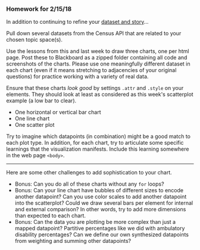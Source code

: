 ### Homework for 2/15/18

In addition to continuing to refine your [dataset and story](../week03/dataset.md)...

Pull down several datasets from the Census API that are related to your chosen topic space(s).

Use the lessons from this and last week to draw three charts, one per html page. Post these to Blackboard as a zipped folder containing all code and screenshots of the charts. Please use one meaningfully different dataset in each chart (even if it means stretching to adjacencies of your original questions) for practice working with a variety of real data. 

Ensure that these charts *look good* by settings `.attr` and `.style` on your elements. They should look at least as considered as this week's scatterplot example (a low bar to clear).

- One horizontal or vertical bar chart 
- One line chart 
- One scatter plot

Try to imagine which datapoints (in combination) might be a good match to each plot type. In addition, for each chart, try to articulate some specific learnings that the visualization manifests. Include this learning somewhere in the web page `<body>`.

-----

Here are some other challenges to add sophistication to your chart.

- Bonus: Can you do all of these charts without any `for` loops?
- Bonus: Can your line chart have bubbles of different sizes to encode another datapoint? Can you use color scales to add another datapoint into the scatterplot? Could we draw several bars per element for internal and external comparison? In other words, try to add more dimensions than expected to each chart. 
- Bonus: Can the data you are plotting be more complex than just a mapped datapoint? Partitive percentages like we did with ambulatory disability percentages? Can we define our own synthesized datapoints from weighting and summing other datapoints?
	
